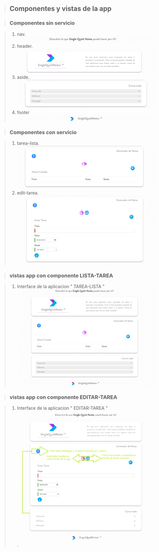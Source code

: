 
> ## Componentes y vistas de la app

> ### Componentes sin servicio 

> 1.   nav.
> ![COMPONENTES_APP](/README/Resources/img/nav.png)
> 2.   header.
> ![COMPONENTES_APP](/README/Resources/img/header.png)
> 3.   aside.
>![COMPONENTESS_APP](/README/Resources/img/aside.png)
> 4.   footer 
>![COMPONENTES_APP](/README/Resources/img/footer.png)

> ### Componentes con servicio

> 1.   tarea-lista.
> ![COMPONENTES_APP](/README/Resources/img/lista.png)
> 2.   edit-tarea.
> ![COMPONENTES_APP](/README/Resources/img/edit-sin-aside.png)

> ### vistas app con componente LISTA-TAREA

> 1.  Interface de la aplicacion " TAREA-LISTA "
> ![COMPONENTES_APP](/README/Resources/img/lista-con-aside.png)

> ### vistas app con componente EDITAR-TAREA

> 1.  Interface de la aplicacion " EDITAR-TAREA "
> ![COMPONENTES_APP](/README/Resources/img/editar-tarea-con-asie-y-header.png)
.
